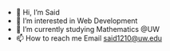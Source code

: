 - 👋 Hi, I’m Said
- 👀 I’m interested in Web Development 
- 🌱 I’m currently studying Mathematics @UW
- 📫 How to reach me Email said1210@uw.edu

<!---
said1210UW/said1210UW is a ✨ special ✨ repository because its `README.md` (this file) appears on your GitHub profile.
You can click the Preview link to take a look at your changes.
--->
